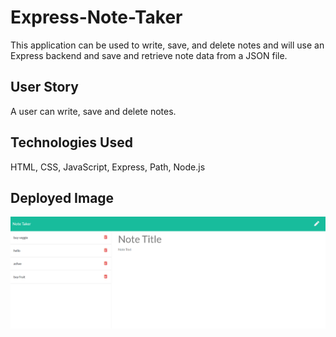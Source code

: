 # Express-Note-Taker
This application can be used to write, save, and delete notes and will use an Express backend and save and retrieve note data from a JSON file.

## User Story

A user can write, save and delete notes. 

## Technologies Used
HTML, CSS, JavaScript, Express, Path, Node.js

## Deployed Image

<img src="public\home page pic.png">




